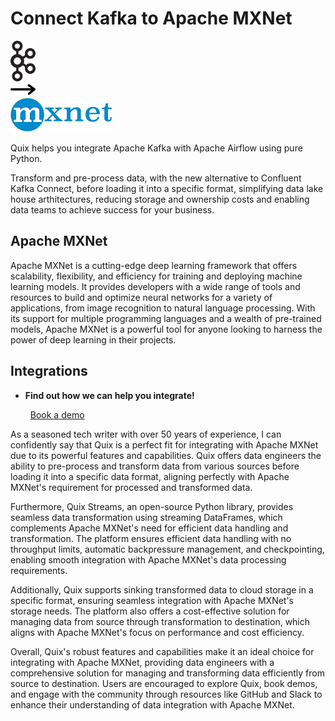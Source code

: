 # Connect Kafka to Apache MXNet

<div class="connect-images cards blog-grid-card" markdown>
<div>
<img src="../images/kafka_logo.png" width="40px" />
</div>
<div>
<img src="../images/arrow.svg" width="40px" />
</div>
<div>
<img src="./images/apache-mxnet_1.jpg" />
</div>
</div>

Quix helps you integrate Apache Kafka with Apache Airflow using pure Python.

Transform and pre-process data, with the new alternative to Confluent Kafka Connect, before loading it into a specific format, simplifying data lake house arthitectures, reducing storage and ownership costs and enabling data teams to achieve success for your business.

## Apache MXNet

Apache MXNet is a cutting-edge deep learning framework that offers scalability, flexibility, and efficiency for training and deploying machine learning models. It provides developers with a wide range of tools and resources to build and optimize neural networks for a variety of applications, from image recognition to natural language processing. With its support for multiple programming languages and a wealth of pre-trained models, Apache MXNet is a powerful tool for anyone looking to harness the power of deep learning in their projects.

## Integrations

<div class="grid cards" markdown>

- __Find out how we can help you integrate!__

    <a class="md-button md-button--primary" href="https://share.hsforms.com/1iW0TmZzKQMChk0lxd_tGiw4yjw2?__hstc=175542013.2303933fbd746c0ac86d9ccbe9bc9100.1728383268831.1729603416735.1729620918855.31&__hssc=175542013.1.1729620918855&__hsfp=2132701734" target="_blank" style="margin:.5rem;">Book a demo</a>

</div>


As a seasoned tech writer with over 50 years of experience, I can confidently say that Quix is a perfect fit for integrating with Apache MXNet due to its powerful features and capabilities. Quix offers data engineers the ability to pre-process and transform data from various sources before loading it into a specific data format, aligning perfectly with Apache MXNet's requirement for processed and transformed data. 

Furthermore, Quix Streams, an open-source Python library, provides seamless data transformation using streaming DataFrames, which complements Apache MXNet's need for efficient data handling and transformation. The platform ensures efficient data handling with no throughput limits, automatic backpressure management, and checkpointing, enabling smooth integration with Apache MXNet's data processing requirements.

Additionally, Quix supports sinking transformed data to cloud storage in a specific format, ensuring seamless integration with Apache MXNet's storage needs. The platform also offers a cost-effective solution for managing data from source through transformation to destination, which aligns with Apache MXNet's focus on performance and cost efficiency.

Overall, Quix's robust features and capabilities make it an ideal choice for integrating with Apache MXNet, providing data engineers with a comprehensive solution for managing and transforming data efficiently from source to destination. Users are encouraged to explore Quix, book demos, and engage with the community through resources like GitHub and Slack to enhance their understanding of data integration with Apache MXNet.


